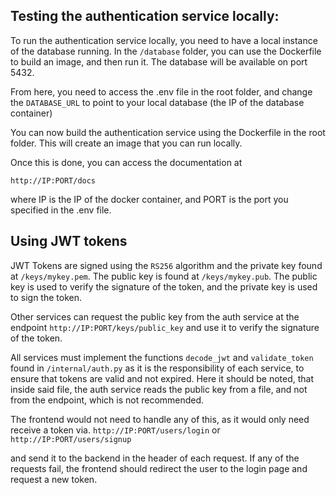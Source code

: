 
## Testing the authentication service locally:



To run the authentication service locally, you need to have a local instance of the database running. In the `/database` folder, you can use the Dockerfile to build an image, and then run it. The database will be available on port 5432.


From here, you need to access the .env file in the root folder, and change the `DATABASE_URL` to point to your local database (the IP of the database container)


You can now build the authentication service using the Dockerfile in the root folder. This will create an image that you can run locally.

Once this is done, you can access the documentation at  

`http://IP:PORT/docs`

where IP is the IP of the docker container, and PORT is the port you specified in the .env file.

## Using JWT tokens

JWT Tokens are signed using the `RS256` algorithm and the private key found at `/keys/mykey.pem`. The public key is found at `/keys/mykey.pub`. The public key is used to verify the signature of the token, and the private key is used to sign the token.

Other services can request the public key from the auth service at the endpoint
`http://IP:PORT/keys/public_key`
and use it to verify the signature of the token.

All services must implement the functions `decode_jwt` and `validate_token` found in `/internal/auth.py` as it is the responsibility of each service, to ensure that tokens are valid and not expired. Here it should be noted, that inside said file, the auth service reads the public key from a file, and not from the endpoint, which is not recommended.



The frontend would not need to handle any of this, as it would only need receive a token via.
`http://IP:PORT/users/login` or
`http://IP:PORT/users/signup`

and send it to the backend in the header of each request. If any of the requests fail, the frontend should redirect the user to the login page and request a new token.